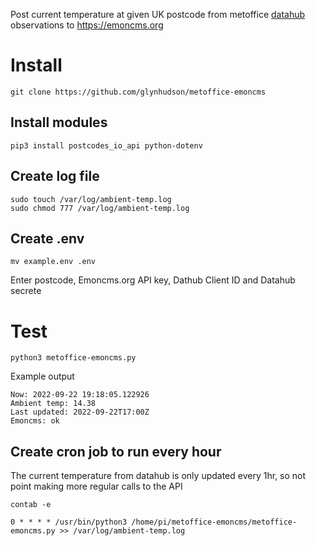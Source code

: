 Post current temperature at given UK postcode from metoffice [datahub](https://metoffice.apiconnect.ibmcloud.com/) observations to https://emoncms.org

# Install

```
git clone https://github.com/glynhudson/metoffice-emoncms
```


## Install modules

```
pip3 install postcodes_io_api python-dotenv
```

## Create log file

```
sudo touch /var/log/ambient-temp.log
sudo chmod 777 /var/log/ambient-temp.log
```

## Create .env

`mv example.env .env`

Enter postcode, Emoncms.org API key, Dathub Client ID and Datahub secrete

# Test

`python3 metoffice-emoncms.py`

Example output 

```
Now: 2022-09-22 19:18:05.122926
Ambient temp: 14.38
Last updated: 2022-09-22T17:00Z
Emoncms: ok
```

## Create cron job to run every hour

The current temperature from datahub is only updated every 1hr, so not point making more regular calls to the API 

`contab -e`

`0 * * * * /usr/bin/python3 /home/pi/metoffice-emoncms/metoffice-emoncms.py >> /var/log/ambient-temp.log`

